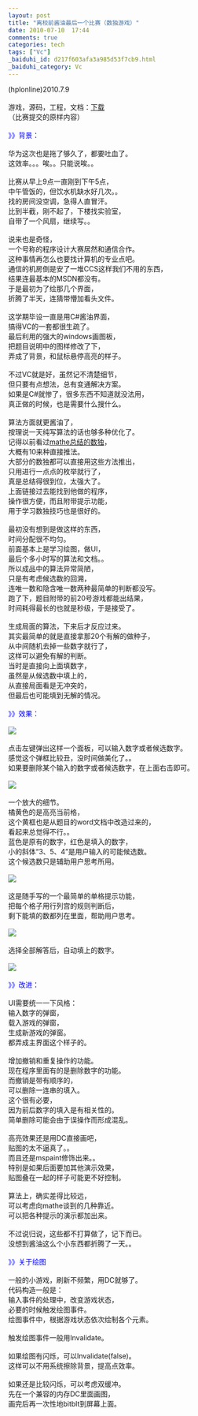 ```yaml
---
layout: post
title: "离校前酱油最后一个比赛（数独游戏）"
date: 2010-07-10  17:44
comments: true
categories: tech
tags: ["Vc"]
_baiduhi_id: d217f603afa3a985d53f7cb9.html
_baiduhi_category: Vc
---
```


(hplonline)2010.7.9<br/><br/>
游戏，源码，工程，文档：<a href="http://www.box.net/shared/cqvr7du92i" target="_blank">下载</a><br/>
（比赛提交的原样内容）<br/><br/><font color="#0000ff">》》背景：</font><br/><br/>
华为这次也是拖了够久了，都要吐血了。<br/>
这效率。。。唉。。只能说唉。。<br/><br/>
比赛从早上9点一直刚到下午5点，<br/>
中午管饭的，但饮水机缺水好几次。。<br/>
找的房间没空调，急得人直冒汗。<br/>
比到半截，刚不起了，下楼找实验室，<br/>
自带了一个风扇，继续写。。<br/><br/>
说来也是奇怪，<br/>
一个号称的程序设计大赛居然和通信合作。<br/>
这种事情再怎么也要找计算机的专业点吧。<br/>
通信的机房倒是安了一堆CCS这样我们不用的东西，<br/>
结果连最基本的MSDN都没有。<br/>
于是最初为了绘那几个界面，<br/>
折腾了半天，连猜带懵加看头文件。<br/><br/>
这学期毕设一直是用C#酱油界面，<br/>
搞得VC的一套都很生疏了。<br/>
最后利用的强大的windows画图板，<br/>
把题目说明中的图样修改了下，<br/>
弄成了背景，和鼠标悬停高亮的样子。<br/><br/>
不过VC就是好，虽然记不清楚细节，<br/>
但只要有点想法，总有变通解决方案。<br/>
如果是C#就惨了，很多东西不知道就没法用，<br/>
真正做的时候，也是需要什么搜什么。<br/><br/>
算法方面就更酱油了，<br/>
按理说一天纯写算法的话也够多种优化了。<br/>
记得以前看过<a href="http://blog.csdn.net/mathe/archive/2007/08/23/1755672.aspx" target="_blank">mathe总结的数独</a>，<br/>
大概有10来种直接推法。<br/>
大部分的数独都可以直接用这些方法推出，<br/>
只用进行一点点的枚举就行了，<br/>
真是总结得很到位，太强大了。<br/>
上面链接过去能找到他做的程序，<br/>
操作很方便，而且附带提示功能，<br/>
用于学习数独技巧也是很好的。<br/><br/>
最初没有想到是做这样的东西，<br/>
时间分配很不均匀。<br/>
前面基本上是学习绘图，做UI，<br/>
最后个多小时写的算法和文档。。<br/>
所以成品中的算法异常简陋，<br/>
只是有考虑候选数的回溯，<br/>
连唯一数和隐含唯一数两种最简单的判断都没写。<br/>
跑了下，题目附带的前20号游戏都能出结果，<br/>
时间耗得最长的也就是秒级，于是接受了。<br/><br/>
生成局面的算法，下来后才反应过来。<br/>
其实最简单的就是直接拿那20个有解的做种子，<br/>
从中间随机去掉一些数字就行了，<br/>
这样可以避免有解的判断。<br/>
当时是直接向上面填数字，<br/>
虽然是从候选数中填上的，<br/>
从直接局面看是无冲突的，<br/>
但最后也可能填到无解的情况。<br/><br/><font color="#0000ff">》》效果：</font><br/><br/><span><img border="0" src="http://hiphotos.baidu.com/hplonline/pic/item/c762de3f91e20dfd7c1e71fb.jpg" small="0" class="blogimg"/></span><br/><br/>
点击左键弹出这样一个面板，可以输入数字或者候选数字。<br/>
感觉这个弹框比较丑，没时间做美化了。。<br/>
如果要删除某个输入的数字或者候选数字，在上面右击即可。<br/><br/><span><img border="0" src="http://hiphotos.baidu.com/hplonline/pic/item/1e5905246cd1700cc99559fb.jpg" small="0" class="blogimg"/></span><br/><br/>
一个放大的细节。<br/>
橘黄色的是高亮当前格，<br/>
这个黄框也是从题目的word文档中改造过来的，<br/>
看起来总觉得不行。。<br/>
蓝色是原有的数字，红色是填入的数字，<br/>
小的斜体“3、5、4”是用户输入的可能候选数。<br/>
这个候选数只是辅助用户思考所用。<br/><br/><span><img border="0" src="http://hiphotos.baidu.com/hplonline/pic/item/1bbfb919a9b21e7a42a9adc4.jpg" small="0" class="blogimg"/></span><br/><br/>
这是随手写的一个最简单的单格提示功能，<br/>
把每个格子用行列宫的规则判断后，<br/>
剩下能填的数都列在里面，帮助用户思考。<br/><br/><span><img border="0" src="http://hiphotos.baidu.com/hplonline/pic/item/56fab312c78a6af1c2fd78fb.jpg" small="0" class="blogimg"/></span><br/><br/>
选择全部解答后，自动填上的数字。<br/><br/><span><img border="0" src="http://hiphotos.baidu.com/hplonline/pic/item/a973a301287ec7391c9583c4.jpg" small="0" class="blogimg"/></span><br/><br/><font color="#0000ff">》》改进：</font><br/><br/>
UI需要统一一下风格：<br/>
输入数字的弹窗，<br/>
载入游戏的弹窗，<br/>
生成新游戏的弹窗。<br/>
都弄成主界面这个样子的。<br/><br/>
增加撤销和重复操作的功能。<br/>
现在程序里面有的是删除数字的功能。<br/>
而撤销是带有顺序的，<br/>
可以删除一连串的填入。<br/>
这个很有必要，<br/>
因为前后数字的填入是有相关性的。<br/>
简单删除可能会由于误操作而形成混乱。<br/><br/>
高亮效果还是用DC直接画吧，<br/>
贴图的太不逼真了。。<br/>
而且还是mspaint修饰出来。。<br/>
特别是如果后面要加其他演示效果，<br/>
贴图叠在一起的样子可能更不好控制。<br/><br/>
算法上，确实差得比较远，<br/>
可以考虑向mathe谈到的几种靠近。<br/>
可以把各种提示的演示都加出来。<br/><br/>
不过说归说，这些都不打算做了，记下而已。<br/>
没想到酱油这么个小东西都折腾了一天。。<br/><font color="#0000ff"><br/>
》》关于绘图</font><br/><br/>
一般的小游戏，刷新不频繁，用DC就够了。<br/>
代码构造一般是：<br/>
输入事件的处理中，改变游戏状态，<br/>
必要的时候触发绘图事件。<br/>
绘图事件中，根据游戏状态依次绘制各个元素。<br/><br/>
触发绘图事件一般用Invalidate。<br/><br/>
如果绘图有闪烁，可以Invalidate(false)。<br/>
这样可以不用系统擦除背景，提高点效率。<br/><br/>
如果还是比较闪烁，可以考虑双缓冲。<br/>
先在一个兼容的内存DC里面画图，<br/>
画完后再一次性地bitblt到屏幕上面。<br/><br/>
